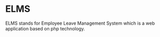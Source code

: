 # ELMS
ELMS stands for Employee Leave Management System which is a web application based on php technology.
